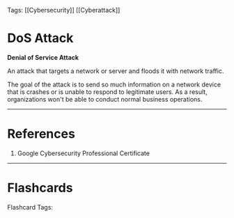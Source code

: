 Tags: [[Cybersecurity]] [[Cyberattack]]

# DoS Attack

**Denial of Service Attack**

An attack that targets a network or server and floods it with network traffic.

The goal of the attack is to send so much information on a network device that is crashes or is unable to respond to legitimate users. As a result, organizations won't be able to conduct normal business operations.

---

# References

1. Google Cybersecurity Professional Certificate

---

# Flashcards

Flashcard Tags: 